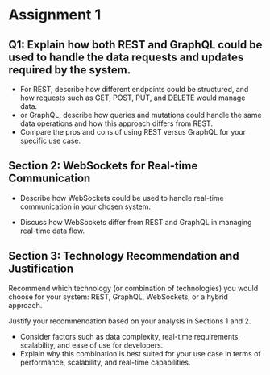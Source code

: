 # Assignment 1

## Q1: Explain how both REST and GraphQL could be used to handle the data requests and updates required by the system.

- For REST, describe how different endpoints could be structured, and how requests such as GET, POST, PUT, and DELETE would manage data.
- or GraphQL, describe how queries and mutations could handle the same data operations and how this approach differs from REST.
- Compare the pros and cons of using REST versus GraphQL for your specific use case.

## Section 2: WebSockets for Real-time Communication

- Describe how WebSockets could be used to handle real-time communication in your chosen system.

- Discuss how WebSockets differ from REST and GraphQL in managing real-time data flow.

## Section 3: Technology Recommendation and Justification

Recommend which technology (or combination of technologies) you would choose for your system: REST, GraphQL, WebSockets, or a hybrid approach.

Justify your recommendation based on your analysis in Sections 1 and 2.

- Consider factors such as data complexity, real-time requirements, scalability, and ease of use for developers.
- Explain why this combination is best suited for your use case in terms of performance, scalability, and real-time capabilities.
